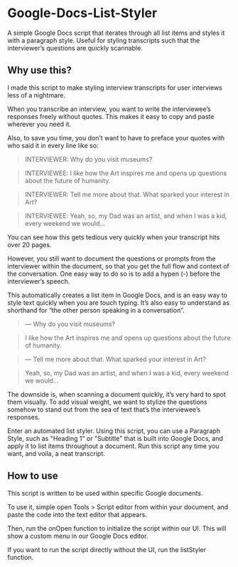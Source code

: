 # Google-Docs-List-Styler
A simple Google Docs script that iterates through all list items and styles it with a paragraph style. Useful for styling transcripts such that the interviewer’s questions are quickly scannable.

## Why use this?

I made this script to make styling interview transcripts for user interviews less of a nightmare.

When you transcribe an interview, you want to write the interviewee’s responses freely without quotes. This makes it easy to copy and paste wherever you need it. 

Also, to save you time, you don’t want to have to preface your quotes with who said it in every line like so:

> INTERVIEWER: Why do you visit museums?

> INTERVIEWEE: I like how the Art inspires me and opens up questions about the future of humanity.

> INTERVIEWER: Tell me more about that. What sparked your interest in Art?

> INTERVIEWEE: Yeah, so, my Dad was an artist, and when I was a kid, every weekend we would...

You can see how this gets tedious very quickly when your transcript hits over 20 pages.

However, you still want to document the questions or prompts from the interviewer within the document, so that you get the full flow and context of the conversation. One easy way to do so is to add a hypen (-) before the interviewer’s speech. 

This automatically creates a list item in Google Docs, and is an easy way to style text quickly when you are touch typing. It’s also easy to understand as shorthand for “the other person speaking in a conversation”.

>   — Why do you visit museums?

> I like how the Art inspires me and opens up questions about the future of humanity.
  
>   — Tell me more about that. What sparked your interest in Art?

> Yeah, so, my Dad was an artist, and when I was a kid, every weekend we would...

The downside is, when scanning a document quickly, it’s very hard to spot them visually. To add visual weight, we want to stylize the questions somehow to stand out from the sea of text that’s the interviewee’s responses.

Enter an automated list styler. Using this script, you can use a Paragraph Style, such as "Heading 1" or "Subtitle" that is built into Google Docs, and apply it to list items throughout a document. Run this script any time you want, and voila, a neat transcript.

## How to use
This script is written to be used within specific Google documents.

To use it, simple open Tools > Script editor from within your document, and paste the code into the text editor that appears. 

Then, run the onOpen function to initialize the script within our UI. This will show a custom menu in our Google Docs editor.

If you want to run the script directly without the UI, run the listStyler function.
